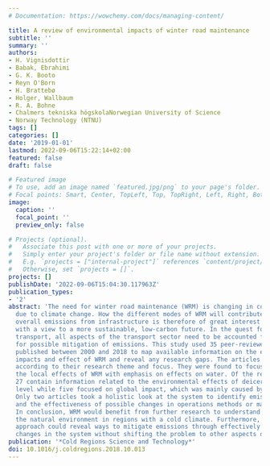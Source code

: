 ```yaml
---
# Documentation: https://wowchemy.com/docs/managing-content/

title: A review of environmental impacts of winter road maintenance
subtitle: ''
summary: ''
authors:
- H. Vignisdottir
- Babak, Ebrahimi
- G. K. Booto
- Reyn O'Born
- H. Brattebø
- Holger, Wallbaum
- R. A. Bohne
- Chalmers tekniska högskolaNorwegian University of Science
- Norway Technology (NTNU)
tags: []
categories: []
date: '2019-01-01'
lastmod: 2022-09-06T15:22:14+02:00
featured: false
draft: false

# Featured image
# To use, add an image named `featured.jpg/png` to your page's folder.
# Focal points: Smart, Center, TopLeft, Top, TopRight, Left, Right, BottomLeft, Bottom, BottomRight.
image:
  caption: ''
  focal_point: ''
  preview_only: false

# Projects (optional).
#   Associate this post with one or more of your projects.
#   Simply enter your project's folder or file name without extension.
#   E.g. `projects = ["internal-project"]` references `content/project/deep-learning/index.md`.
#   Otherwise, set `projects = []`.
projects: []
publishDate: '2022-09-06T15:04:30.117963Z'
publication_types:
- '2'
abstract: 'The need for winter road maintenance (WRM) is changing in cold regions
  due to climate change. How the different modes of WRM will contribute to future
  overall emissions from infrastructure is therefore of great interest to road owners
  with a view to a more sustainable, low-carbon future. In the quest for near-zero-emissions
  transport, all aspects of the transport sector need to be accounted for in the search
  for possible mitigation of emissions. This study used 35 peer-reviewed articles
  published between 2000 and 2018 to map available information on the environmental
  impacts and effect of WRM and reveal any research gaps. The articles were categorized
  according to their research theme and focus. They were found to focus mainly on
  the local effects of WRM with emphasis on effects on water. Of the reviewed works,
  27 contain information related to the environmental effects of deicers on a local
  level while five focused on global impact, which was mainly caused by fuel consumption.
  Only two articles took a holistic look at the system to identify emission sources
  and the effectiveness of possible changes in operations methods or material selection.
  In conclusion, WRM would benefit from further research to understand how it affects
  the natural environment in regions with a cold climate. Furthermore, a life-cycle
  approach could reveal ways to mitigate emissions through effectively comparing possible
  changes in the system without shifting the problem to other aspects of road transport.  '
publication: '*Cold Regions Science and Technology*'
doi: 10.1016/j.coldregions.2018.10.013
---
```


